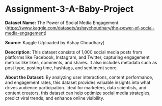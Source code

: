 # Assignment-3-A-Baby-Project

**Dataset Name:** The Power of Social Media Engagement (https://www.kaggle.com/datasets/ashaychoudhary/the-power-of-social-media-engagement)  

**Source:** Kaggle (Uploaded by Ashay Choudhary)  

**Description:** This dataset consists of 1,000 social media posts from platforms like Facebook, Instagram, and Twitter, capturing engagement metrics like likes, comments, and shares. It also includes metadata such as post type, posting time, hashtags, and sentiment score.

**About the Dataset:** By analyzing user interactions, content performance, and engagement rates, this dataset provides valuable insights into what drives audience participation. Ideal for marketers, data scientists, and content creators, this dataset can help optimize social media strategies, predict viral trends, and enhance online visibility.
